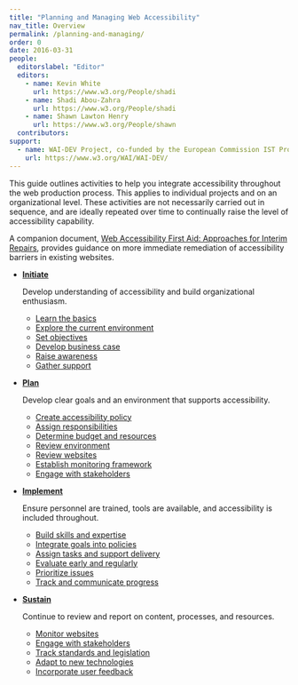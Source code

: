 ```yaml
---
title: "Planning and Managing Web Accessibility"
nav_title: Overview
permalink: /planning-and-managing/
order: 0
date: 2016-03-31
people:
  editorslabel: "Editor"
  editors:
    - name: Kevin White
      url: https://www.w3.org/People/shadi
    - name: Shadi Abou-Zahra
      url: https://www.w3.org/People/shadi
    - name: Shawn Lawton Henry
      url: https://www.w3.org/People/shawn
  contributors:
support:
  - name: WAI-DEV Project, co-funded by the European Commission IST Programme
    url: https://www.w3.org/WAI/WAI-DEV/
---
```


This guide outlines activities to help you integrate accessibility
throughout the web production process. This applies to individual
projects and on an organizational level. These activities are not
necessarily carried out in sequence, and are ideally repeated over time
to continually raise the level of accessibility capability.

A companion document, [Web Accessibility First Aid: Approaches for
Interim Repairs](/pages/interim-repairs.md), provides guidance on more
immediate remediation of accessibility barriers in existing websites.

-   **[Initiate](initiate.md)**

    Develop understanding of accessibility and build organizational
    enthusiasm.

    -   [Learn the basics](initiate.md#learn-the-basics)
    -   [Explore the current environment](initiate.md#explore-the-current-environment)
    -   [Set objectives](initiate.md#set-objectives)
    -   [Develop business case](initiate.md#develop-business-case)
    -   [Raise awareness](initiate.md#raise-awareness)
    -   [Gather support](initiate.md#gather-support)

-   **[Plan](plan.md)**

    Develop clear goals and an environment that supports accessibility.

    -   [Create accessibility policy](plan.md#create-accessibility-policy)
    -   [Assign responsibilities](plan.md#assign-responsibilities)
    -   [Determine budget and resources](plan.md#determine-budget-and-resources)
    -   [Review environment](plan.md#review-environment)
    -   [Review websites](plan.md#review-websites)
    -   [Establish monitoring framework](plan.md#establish-monitoring-framework)
    -   [Engage with stakeholders](plan.md#engage-with-stakeholders)

-   **[Implement](implement.md)**

    Ensure personnel are trained, tools are available, and accessibility
    is included throughout.

    -   [Build skills and expertise](implement.md#build-skills-and-expertise)
    -   [Integrate goals into policies](implement.md#integrate-goals-into-policies)
    -   [Assign tasks and support delivery](implement.md#assign-tasks-and-support-delivery)
    -   [Evaluate early and regularly](implement.md#evaluate-early-and-regularly)
    -   [Prioritize issues](implement.md#prioritize-issues)
    -   [Track and communicate progress](implement.md#track-and-communicate-progress)

-   **[Sustain](sustain.md)**

    Continue to review and report on content, processes, and resources.

    -   [Monitor websites](sustain.md#monitor-websites)
    -   [Engage with stakeholders](sustain.md#engage-with-stakeholders)
    -   [Track standards and legislation](sustain.md#track-standards-and-legislation)
    -   [Adapt to new technologies](sustain.md#adapt-to-new-technologies)
    -   [Incorporate user feedback](sustain.md#incorporate-user-feedback)